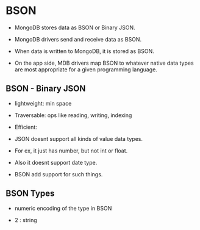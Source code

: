 # BSON

- MongoDB stores data as BSON or Binary JSON.
- MongoDB drivers send and receive data as BSON.

- When data is written to MongoDB, it is stored as BSON.
- On the app side, MDB drivers map BSON to whatever native data types are most
  appropriate for a given programming language.

## BSON - Binary JSON

- lightweight: min space
- Traversable: ops like reading, writing, indexing
- Efficient:

- JSON doesnt support all kinds of value data types.
- For ex, it just has number, but not int or float.
- Also it doesnt support date type.
- BSON add support for such things.

## BSON Types

- numeric encoding of the type in BSON

- 2 : string
